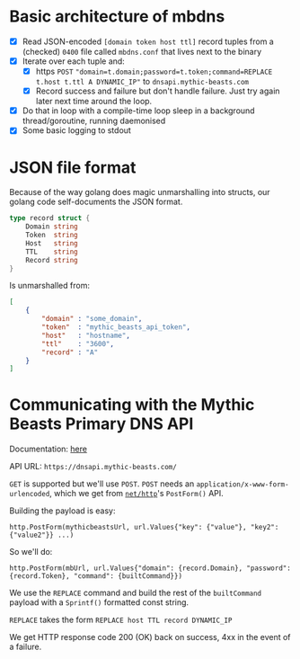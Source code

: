 # Basic architecture of mbdns

- [x] Read JSON-encoded `[domain token host ttl]` record tuples from a (checked) `0400` file called `mbdns.conf` that lives next to the binary
- [x] Iterate over each tuple and:
    - [x] https `POST` `"domain=t.domain;password=t.token;command=REPLACE t.host t.ttl A DYNAMIC_IP"` to `dnsapi.mythic-beasts.com`
    - [x] Record success and failure but don't handle failure. Just try again later next time around the loop.
- [x] Do that in loop with a compile-time loop sleep in a background thread/goroutine, running daemonised
- [x] Some basic logging to stdout

# JSON file format

Because of the way golang does magic unmarshalling into structs, our golang code self-documents the JSON format.

```go
type record struct {
	Domain string
	Token  string
	Host   string
    TTL    string
    Record string
}
```

Is unmarshalled from:

```json
[
    {
        "domain" : "some_domain",
        "token"  : "mythic_beasts_api_token",
        "host"   : "hostname",
        "ttl"    : "3600",
        "record" : "A"
    }
]
```

# Communicating with the Mythic Beasts Primary DNS API

Documentation: [here](https://www.mythic-beasts.com/support/api/primary)

API URL: `https://dnsapi.mythic-beasts.com/`

`GET` is supported but we'll use `POST`. `POST` needs an `application/x-www-form-urlencoded`, which we get from [`net/http`](https://golang.org/pkg/net/http/#pkg-overview)'s `PostForm()` API.

Building the payload is easy:

`http.PostForm(mythicbeastsUrl, url.Values{"key": {"value"}, "key2": {"value2"}} ...)`

So we'll do:

`http.PostForm(mbUrl, url.Values{"domain": {record.Domain}, "password": {record.Token}, "command": {builtCommand}})`

We use the `REPLACE` command and build the rest of the `builtCommand` payload with a `Sprintf()` formatted const string.

`REPLACE` takes the form `REPLACE host TTL record DYNAMIC_IP`

We get HTTP response code 200 (OK) back on success, 4xx in the event of a failure.